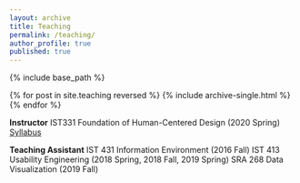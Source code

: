 ```yaml
---
layout: archive
title: Teaching
permalink: /teaching/
author_profile: true
published: true
---
```


{% include base_path %}

{% for post in site.teaching reversed %}
  {% include archive-single.html %}
{% endfor %}

**Instructor**
IST331 Foundation of Human-Centered Design (2020 Spring)
[Syllabus](https://docs.google.com/document/d/1AdhKEAnMVtVZAwk7zkVV-Wb9E5VtouB5wKi4gmlHSZE/edit?usp=sharing)

**Teaching Assistant**
IST 431 Information Environment (2016 Fall)
IST 413 Usability Engineering (2018 Spring, 2018 Fall, 2019 Spring)
SRA 268 Data Visualization (2019 Fall)


